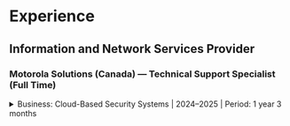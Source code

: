 # Experience

## Information and Network Services Provider

### Motorola Solutions (Canada) — Technical Support Specialist (Full Time)
<details>
<summary>Business: Cloud-Based Security Systems | 2024–2025 | Period: 1 year 3 months</summary>

- Resolve 2,500+ Tier 2/3 technical support cases for cloud-native AI surveillance systems, ensuring SLA compliance and system uptime.  
- Assist in more than 300 cases and escalate over 100 cases directly to the software development team.  
- Publish 30 internal knowledge base articles and technical documents.  
- Receive an award for achieving outstanding customer satisfaction and efficient case handling.  

</details>
